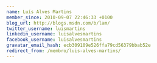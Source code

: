 ```yaml
---
name: Luís Alves Martins
member_since: 2010-09-07 22:46:33 +0100
blog_url: http://blogs.msdn.com/b/lam/
twitter_username: luismartins
linkedin_username: luisalvesmartins
facebook_username: luisalvesmartins
gravatar_email_hash: ecb309109e526ffa79cd56379bbab52e
redirect_from: /membro/luis-alves-martins/
---
```

